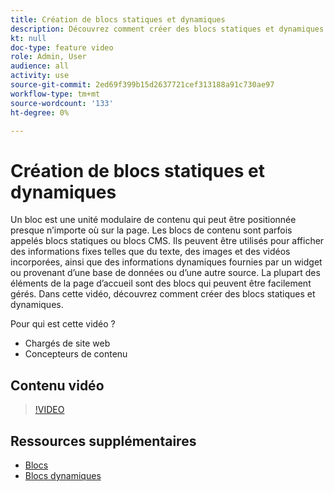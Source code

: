 ```yaml
---
title: Création de blocs statiques et dynamiques
description: Découvrez comment créer des blocs statiques et dynamiques pour vos pages de magasin.
kt: null
doc-type: feature video
role: Admin, User
audience: all
activity: use
source-git-commit: 2ed69f399b15d2637721cef313188a91c730ae97
workflow-type: tm+mt
source-wordcount: '133'
ht-degree: 0%

---
```


# Création de blocs statiques et dynamiques

Un bloc est une unité modulaire de contenu qui peut être positionnée presque n’importe où sur la page. Les blocs de contenu sont parfois appelés blocs statiques ou blocs CMS. Ils peuvent être utilisés pour afficher des informations fixes telles que du texte, des images et des vidéos incorporées, ainsi que des informations dynamiques fournies par un widget ou provenant d’une base de données ou d’une autre source. La plupart des éléments de la page d’accueil sont des blocs qui peuvent être facilement gérés. Dans cette vidéo, découvrez comment créer des blocs statiques et dynamiques.

Pour qui est cette vidéo ?

- Chargés de site web
- Concepteurs de contenu

## Contenu vidéo

>[!VIDEO](https://video.tv.adobe.com/v/343783?quality=12&learn=on)

## Ressources supplémentaires

- [Blocs](https://docs.magento.com/user-guide/cms/blocks.html)
- [Blocs dynamiques](https://docs.magento.com/user-guide/cms/dynamic-blocks.html)
